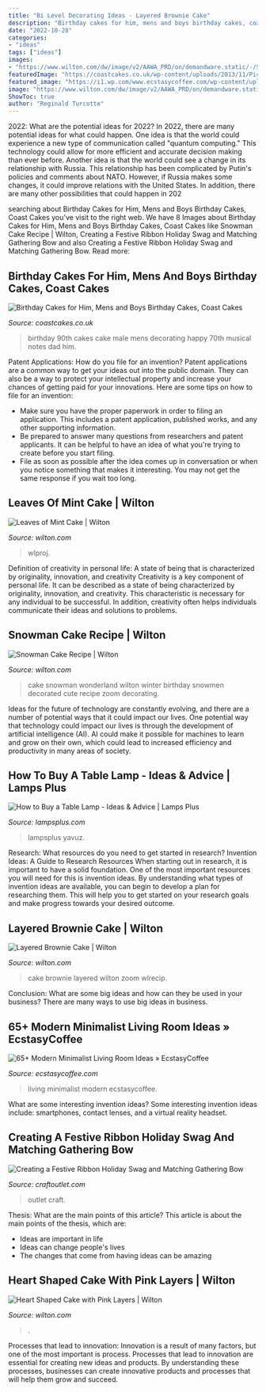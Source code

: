 ```yaml
---
title: "Bi Level Decorating Ideas - Layered Brownie Cake"
description: "Birthday cakes for him, mens and boys birthday cakes, coast cakes"
date: "2022-10-28"
categories:
- "ideas"
tags: ["ideas"]
images:
- "https://www.wilton.com/dw/image/v2/AAWA_PRD/on/demandware.static/-/Sites-wilton-project-master/default/dw3fd28d55/images/project/WLPROJ-9384/SnMeCa_51403.jpg?sw=1440&amp;sh=750&amp;sm=fit"
featuredImage: "https://coastcakes.co.uk/wp-content/uploads/2013/11/Picture-35774s.jpg"
featured_image: "https://i1.wp.com/www.ecstasycoffee.com/wp-content/uploads/2016/10/Minimalist-Living-Room-Ideas-22.jpg"
image: "https://www.wilton.com/dw/image/v2/AAWA_PRD/on/demandware.static/-/Sites-wilton-project-master/default/dw941243e5/images/project/WLPROJ-9107/HeEaLaFe_42691.jpg?sw=1440&amp;sh=750&amp;sm=fit"
ShowToc: true
author: "Reginald Turcotte"
---
```



2022: What are the potential ideas for 2022?
In 2022, there are many potential ideas for what could happen. One idea is that the world could experience a new type of communication called "quantum computing." This technology could allow for more efficient and accurate decision making than ever before. Another idea is that the world could see a change in its relationship with Russia. This relationship has been complicated by Putin's policies and comments about NATO. However, if Russia makes some changes, it could improve relations with the United States. In addition, there are many other possibilities that could happen in 202
	

		
searching about Birthday Cakes for Him, Mens and Boys Birthday Cakes, Coast Cakes you've visit to the right web. We have 8 Images about Birthday Cakes for Him, Mens and Boys Birthday Cakes, Coast Cakes like Snowman Cake Recipe | Wilton, Creating a Festive Ribbon Holiday Swag and Matching Gathering Bow and also Creating a Festive Ribbon Holiday Swag and Matching Gathering Bow. Read more:
		
    
## Birthday Cakes For Him, Mens And Boys Birthday Cakes, Coast Cakes

<img loading=lazy src="https://coastcakes.co.uk/wp-content/uploads/2013/11/Picture-35774s.jpg" onerror="this.onerror=null;this.src='https://tse3.mm.bing.net/th?id=OIP.08GDLbaN217wDJU2zSEuxAHaKl&amp;pid=15.1';" alt="Birthday Cakes for Him, Mens and Boys Birthday Cakes, Coast Cakes">

_Source: coastcakes.co.uk_

>birthday 90th cakes cake male mens decorating happy 70th musical notes dad him. 

	

Patent Applications: How do you file for an invention?
Patent applications are a common way to get your ideas out into the public domain. They can also be a way to protect your intellectual property and increase your chances of getting paid for your innovations. Here are some tips on how to file for an invention: 
- Make sure you have the proper paperwork in order to filing an application. This includes a patent application, published works, and any other supporting information. 
- Be prepared to answer many questions from researchers and patent applicants. It can be helpful to have an idea of what you're trying to create before you start filing. 
- File as soon as possible after the idea comes up in conversation or when you notice something that makes it interesting. You may not get the same response if you wait too long.

    
## Leaves Of Mint Cake | Wilton

<img loading=lazy src="https://www.wilton.com/dw/image/v2/AAWA_PRD/on/demandware.static/-/Sites-wilton-project-master/default/dwecf86312/images/project/WLPROJ-9134/WiltonLeafHero.jpg?sw=800&amp;sh=800" onerror="this.onerror=null;this.src='https://tse1.mm.bing.net/th?id=OIP.3wEjziWU8rDxmYTQn5RTMgHaHa&amp;pid=15.1';" alt="Leaves of Mint Cake | Wilton">

_Source: wilton.com_

>wlproj. 

	

Definition of creativity in personal life: A state of being that is characterized by originality, innovation, and creativity
Creativity is a key component of personal life. It can be described as a state of being characterized by originality, innovation, and creativity. This characteristic is necessary for any individual to be successful. In addition, creativity often helps individuals communicate their ideas and solutions to problems.

    
## Snowman Cake Recipe | Wilton

<img loading=lazy src="https://www.wilton.com/dw/image/v2/AAWA_PRD/on/demandware.static/-/Sites-wilton-project-master/default/dw3fd28d55/images/project/WLPROJ-9384/SnMeCa_51403.jpg?sw=1440&amp;sh=750&amp;sm=fit" onerror="this.onerror=null;this.src='https://tse3.mm.bing.net/th?id=OIP.C84oJ9VeG4jCIa3SCKCkUAHaHa&amp;pid=15.1';" alt="Snowman Cake Recipe | Wilton">

_Source: wilton.com_

>cake snowman wonderland wilton winter birthday snowmen decorated cute recipe zoom decorating. 

	

Ideas for the future of technology are constantly evolving, and there are a number of potential ways that it could impact our lives. One potential way that technology could impact our lives is through the development of artificial intelligence (AI). AI could make it possible for machines to learn and grow on their own, which could lead to increased efficiency and productivity in many areas of society.

    
## How To Buy A Table Lamp - Ideas &amp; Advice | Lamps Plus

<img loading=lazy src="https://www.lampsplus.com/ideas-and-advice/wp-content/uploads/2018/02/Table-Lamp.jpg" onerror="this.onerror=null;this.src='https://tse4.mm.bing.net/th?id=OIP.0XaglNfZtiEHOIeL_9Eg4gHaJ2&amp;pid=15.1';" alt="How to Buy a Table Lamp - Ideas &amp; Advice | Lamps Plus">

_Source: lampsplus.com_

>lampsplus yavuz. 

	

Research: What resources do you need to get started in research?
Invention Ideas: A Guide to Research Resources
When starting out in research, it is important to have a solid foundation. One of the most important resources you will need for this is invention ideas. By understanding what types of invention ideas are available, you can begin to develop a plan for researching them. This will help you to get started on your research goals and make progress towards your desired outcome.

    
## Layered Brownie Cake | Wilton

<img loading=lazy src="https://www.wilton.com/dw/image/v2/AAWA_PRD/on/demandware.static/-/Sites-wilton-project-master/default/dwae419fc1/images/project/WLRECIP-8563/layered-brownie-cake-recipe_2.jpg?sw=1440&amp;sh=750&amp;sm=fit" onerror="this.onerror=null;this.src='https://tse2.mm.bing.net/th?id=OIP.sOwfnhkQ_luMBIKyD6y-5wHaHa&amp;pid=15.1';" alt="Layered Brownie Cake | Wilton">

_Source: wilton.com_

>cake brownie layered wilton zoom wlrecip. 

	

Conclusion: What are some big ideas and how can they be used in your business?
There are many ways to use big ideas in business.

    
## 65+ Modern Minimalist Living Room Ideas » EcstasyCoffee

<img loading=lazy src="https://i1.wp.com/www.ecstasycoffee.com/wp-content/uploads/2016/10/Minimalist-Living-Room-Ideas-22.jpg" onerror="this.onerror=null;this.src='https://tse1.mm.bing.net/th?id=OIP.UGWNvZeIJ5PyI3AacDhHzgHaLH&amp;pid=15.1';" alt="65+ Modern Minimalist Living Room Ideas » EcstasyCoffee">

_Source: ecstasycoffee.com_

>living minimalist modern ecstasycoffee. 

	

What are some interesting invention ideas?
Some interesting invention ideas include: smartphones, contact lenses, and a virtual reality headset.

    
## Creating A Festive Ribbon Holiday Swag And Matching Gathering Bow

<img loading=lazy src="http://www.craftoutlet.com/blog/wp-content/uploads/2014/10/swagonrailWITHlogo.jpg" onerror="this.onerror=null;this.src='https://tse4.mm.bing.net/th?id=OIP.oy7z7iX0nxAduBsWRkBk8AHaKc&amp;pid=15.1';" alt="Creating a Festive Ribbon Holiday Swag and Matching Gathering Bow">

_Source: craftoutlet.com_

>outlet craft. 

	

Thesis: What are the main points of this article?
This article is about the main points of the thesis, which are: 
- Ideas are important in life
- Ideas can change people's lives
- The changes that come from having ideas can be amazing

    
## Heart Shaped Cake With Pink Layers | Wilton

<img loading=lazy src="https://www.wilton.com/dw/image/v2/AAWA_PRD/on/demandware.static/-/Sites-wilton-project-master/default/dw941243e5/images/project/WLPROJ-9107/HeEaLaFe_42691.jpg?sw=1440&amp;sh=750&amp;sm=fit" onerror="this.onerror=null;this.src='https://tse2.mm.bing.net/th?id=OIP.NQXxpDyaDDeD3zatPSuA0QHaHa&amp;pid=15.1';" alt="Heart Shaped Cake with Pink Layers | Wilton">

_Source: wilton.com_

>. 

	

Processes that lead to innovation:
Innovation is a result of many factors, but one of the most important is process. Processes that lead to innovation are essential for creating new ideas and products. By understanding these processes, businesses can create innovative products and processes that will help them grow and succeed.

